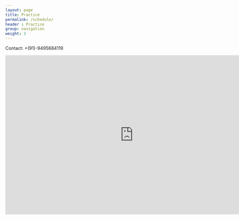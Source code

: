 ```yaml
---
layout: page
title: Practice
permalink: /schedule/
header : Practice
group: navigation
weight: 3
---
```


Contact: +(91)-9495684119

<iframe src="https://www.google.com/calendar/embed?showTitle=0&amp;mode=WEEK&amp;height=500&amp;wkst=2&amp;bgcolor=%23FFFFFF&amp;src=gopinath.org_hv68fa8bc8141tpo1jnlm8r384%40group.calendar.google.com&amp;color=%2342104A&amp;ctz=Asia%2FCalcutta" style=" border-width:0 " width="800" height="500" frameborder="0" scrolling="no"></iframe>
